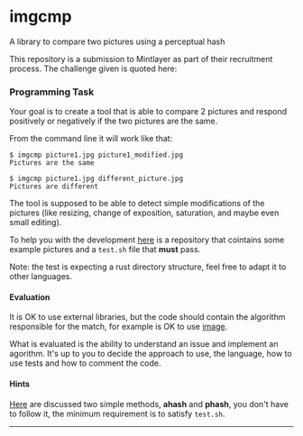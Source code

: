 # imgcmp
A library to compare two pictures using a perceptual hash

This repository is a submission to Mintlayer as part of their recruitment process. The challenge given is quoted here:

### Programming Task

Your goal is to create a tool that is able to compare 2 pictures and respond positively or negatively if the two pictures are the same.

From the command line it will work like that:
```
$ imgcmp picture1.jpg picture1_modified.jpg
Pictures are the same

$ imgcmp picture1.jpg different_picture.jpg
Pictures are different
```

The tool is supposed to be able to detect simple modifications of the pictures (like resizing, change of exposition, saturation, and maybe even small editing).

To help you with the development [here](https://github.com/erubboli/img_cmp) is a repository that cointains some example pictures and a `test.sh` file that **must** pass.

Note: the test is expecting a rust directory structure, feel free to adapt it to other languages.

#### Evaluation

It is OK to use external libraries, but the code should contain the algorithm responsible for the match, for example is OK to use [image](https://crates.io/crates/image). 

What is evaluated is the ability to understand an issue and implement an agorithm. It's up to you to decide the approach to use, the language, how to use tests and how to comment the code.


#### Hints
[Here](https://www.hackerfactor.com/blog/index.php?/archives/432-Looks-Like-It.html) are discussed two simple methods, **ahash** and **phash**, you don't have to follow it, the minimum requirement is to satisfy `test.sh`. 

---


